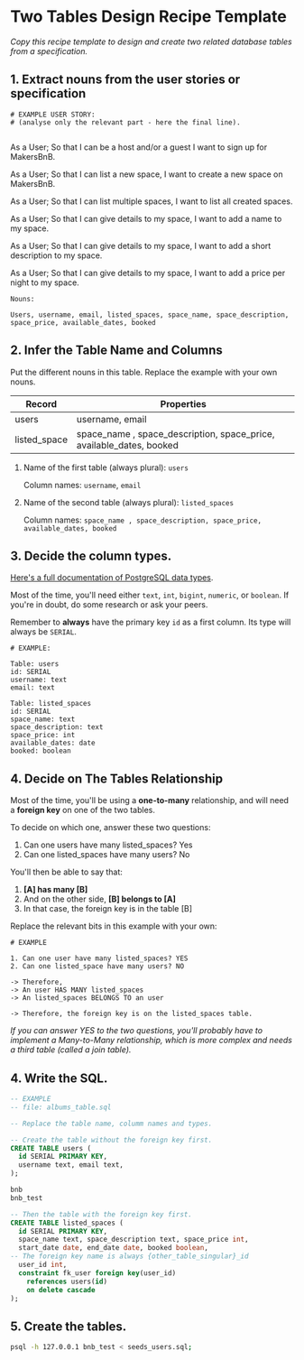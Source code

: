 # Two Tables Design Recipe Template

_Copy this recipe template to design and create two related database tables from a specification._

## 1. Extract nouns from the user stories or specification

```
# EXAMPLE USER STORY:
# (analyse only the relevant part - here the final line).


```

As a User;
So that I can be a host and/or a guest
I want to sign up for MakersBnB.

As a User;
So that I can list a new space,
I want to create a new space on MakersBnB.

As a User;
So that I can list multiple spaces,
I want to list all created spaces.

As a User;
So that I can give details to my space,
I want to add a name to my space.

As a User;
So that I can give details to my space,
I want to add a short description to my space.

As a User;
So that I can give details to my space,
I want to add a price per night to my space.

```
Nouns:

Users, username, email, listed_spaces, space_name, space_description, space_price, available_dates, booked
```

## 2. Infer the Table Name and Columns

Put the different nouns in this table. Replace the example with your own nouns.

| Record       | Properties                                                           |
| ------------ | -------------------------------------------------------------------- |
| users        | username, email                                                      |
| listed_space | space_name , space_description, space_price, available_dates, booked |

1. Name of the first table (always plural): `users`

   Column names: `username`, `email`

2. Name of the second table (always plural): `listed_spaces`

   Column names: `space_name , space_description, space_price, available_dates, booked`

## 3. Decide the column types.

[Here's a full documentation of PostgreSQL data types](https://www.postgresql.org/docs/current/datatype.html).

Most of the time, you'll need either `text`, `int`, `bigint`, `numeric`, or `boolean`. If you're in doubt, do some research or ask your peers.

Remember to **always** have the primary key `id` as a first column. Its type will always be `SERIAL`.

```
# EXAMPLE:

Table: users
id: SERIAL
username: text
email: text

Table: listed_spaces
id: SERIAL
space_name: text
space_description: text
space_price: int
available_dates: date
booked: boolean

```

## 4. Decide on The Tables Relationship

Most of the time, you'll be using a **one-to-many** relationship, and will need a **foreign key** on one of the two tables.

To decide on which one, answer these two questions:

1. Can one users have many listed_spaces? Yes
2. Can one listed_spaces have many users? No

You'll then be able to say that:

1. **[A] has many [B]**
2. And on the other side, **[B] belongs to [A]**
3. In that case, the foreign key is in the table [B]

Replace the relevant bits in this example with your own:

```
# EXAMPLE

1. Can one user have many listed_spaces? YES
2. Can one listed_space have many users? NO

-> Therefore,
-> An user HAS MANY listed_spaces
-> An listed_spaces BELONGS TO an user

-> Therefore, the foreign key is on the listed_spaces table.
```

_If you can answer YES to the two questions, you'll probably have to implement a Many-to-Many relationship, which is more complex and needs a third table (called a join table)._

## 4. Write the SQL.

```sql
-- EXAMPLE
-- file: albums_table.sql

-- Replace the table name, columm names and types.

-- Create the table without the foreign key first.
CREATE TABLE users (
  id SERIAL PRIMARY KEY,
  username text, email text,
);

bnb
bnb_test

-- Then the table with the foreign key first.
CREATE TABLE listed_spaces (
  id SERIAL PRIMARY KEY,
  space_name text, space_description text, space_price int,
  start_date date, end_date date, booked boolean,
-- The foreign key name is always {other_table_singular}_id
  user_id int,
  constraint fk_user foreign key(user_id)
    references users(id)
    on delete cascade
);

```

## 5. Create the tables.

```bash
psql -h 127.0.0.1 bnb_test < seeds_users.sql;
```
